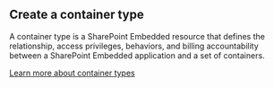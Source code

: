 
## Create a container type 

A container type is a SharePoint Embedded resource that defines the relationship, access privileges, behaviors, and billing accountability between a SharePoint Embedded application and a set of containers.

[Learn more about container types](https://learn.microsoft.com/sharepoint/dev/embedded/concepts/app-concepts/containertypes)